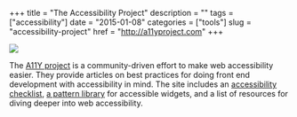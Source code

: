 +++
title = "The Accessibility Project"
description = ""
tags = ["accessibility"]
date = "2015-01-08"
categories = ["tools"]
slug = "accessibility-project"
href = "http://a11yproject.com"
+++


<div class="tool-screenshot mb1"><a href="http://a11yproject.com/"><img id="bluga-thumbnail-2892" class="bluga-thumbnail custom" src="//konigi.com/media/bluga/
wt54aef2f5871cc_custom.jpg"/></a></div><p>The <a href="http://a11yproject.com/">A11Y project</a> is a community-driven effort to make web accessibility easier. They provide articles on best practices for doing front end development with accessibility in mind. The site includes an <a href="http://a11yproject.com/checklist.html">accessibility checklist</a>, <a href="http://a11yproject.com/patterns/">a pattern library</a> for accessible widgets, and a list of resources for diving deeper into web accessibility.</p>
